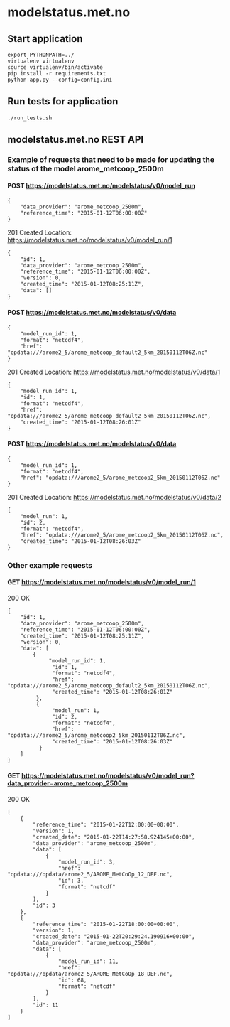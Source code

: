 # modelstatus.met.no

## Start application

```
export PYTHONPATH=../
virtualenv virtualenv
source virtualenv/bin/activate
pip install -r requirements.txt
python app.py --config=config.ini
```

## Run tests for application

```
./run_tests.sh
```

## modelstatus.met.no REST API

### Example of requests that need to be made for updating the status of the model arome_metcoop_2500m
 
#### POST https://modelstatus.met.no/modelstatus/v0/model_run

```
{
    "data_provider": "arome_metcoop_2500m",
    "reference_time": "2015-01-12T06:00:00Z"
}
```

201 Created
Location: https://modelstatus.met.no/modelstatus/v0/model_run/1

```
{
    "id": 1,
    "data_provider": "arome_metcoop_2500m",
    "reference_time": "2015-01-12T06:00:00Z",
    "version": 0,
    "created_time": "2015-01-12T08:25:11Z",
    "data": []
}
```

#### POST https://modelstatus.met.no/modelstatus/v0/data

```
{
    "model_run_id": 1,
    "format": "netcdf4",
    "href": "opdata:///arome2_5/arome_metcoop_default2_5km_20150112T06Z.nc"
}
```

201 Created
Location: https://modelstatus.met.no/modelstatus/v0/data/1

```
{
    "model_run_id": 1,
    "id": 1,
    "format": "netcdf4",
    "href": "opdata:///arome2_5/arome_metcoop_default2_5km_20150112T06Z.nc",
    "created_time": "2015-01-12T08:26:01Z"
}
```


#### POST https://modelstatus.met.no/modelstatus/v0/data

```
{
    "model_run_id": 1,
    "format": "netcdf4",
    "href": "opdata:///arome2_5/arome_metcoop2_5km_20150112T06Z.nc"
}
```

201 Created
Location: https://modelstatus.met.no/modelstatus/v0/data/2

```
{
    "model_run": 1,
    "id": 2,
    "format": "netcdf4",
    "href": "opdata:///arome2_5/arome_metcoop2_5km_20150112T06Z.nc",
    "created_time": "2015-01-12T08:26:03Z"
}
```

### Other example requests

#### GET https://modelstatus.met.no/modelstatus/v0/model_run/1

200 OK

```
{
    "id": 1,
    "data_provider": "arome_metcoop_2500m",
    "reference_time": "2015-01-12T06:00:00Z",
    "created_time": "2015-01-12T08:25:11Z",
    "version": 0,
    "data": [
        {
             "model_run_id": 1,
              "id": 1,
              "format": "netcdf4",
              "href": "opdata:///arome2_5/arome_metcoop_default2_5km_20150112T06Z.nc",
              "created_time": "2015-01-12T08:26:01Z"
         },
         {
              "model_run": 1,
              "id": 2,
              "format": "netcdf4",
              "href": "opdata:///arome2_5/arome_metcoop2_5km_20150112T06Z.nc",
              "created_time": "2015-01-12T08:26:03Z"
          }
    ]
}
```

#### GET https://modelstatus.met.no/modelstatus/v0/model_run?data_provider=arome_metcoop_2500m

200 OK

```
[
    {
        "reference_time": "2015-01-22T12:00:00+00:00",
        "version": 1,
        "created_date": "2015-01-22T14:27:58.924145+00:00",
        "data_provider": "arome_metcoop_2500m",
        "data": [
            {
                "model_run_id": 3,
                "href": "opdata:///opdata/arome2_5/AROME_MetCoOp_12_DEF.nc",
                "id": 3,
                "format": "netcdf"
            }
        ],
        "id": 3
    },
    {
        "reference_time": "2015-01-22T18:00:00+00:00",
        "version": 1,
        "created_date": "2015-01-22T20:29:24.190916+00:00",
        "data_provider": "arome_metcoop_2500m",
        "data": [
            {
                "model_run_id": 11,
                "href": "opdata:///opdata/arome2_5/AROME_MetCoOp_18_DEF.nc",
                "id": 68,
                "format": "netcdf"
            }
        ],
        "id": 11
    }
]
```
